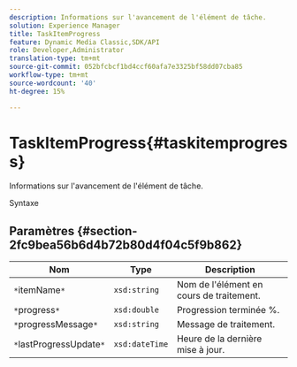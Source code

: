 ```yaml
---
description: Informations sur l'avancement de l'élément de tâche.
solution: Experience Manager
title: TaskItemProgress
feature: Dynamic Media Classic,SDK/API
role: Developer,Administrator
translation-type: tm+mt
source-git-commit: 052bfcbcf1bd4ccf60afa7e3325bf58dd07cba85
workflow-type: tm+mt
source-wordcount: '40'
ht-degree: 15%

---
```



# TaskItemProgress{#taskitemprogress}

Informations sur l&#39;avancement de l&#39;élément de tâche.

Syntaxe

## Paramètres {#section-2fc9bea56b6d4b72b80d4f04c5f9b862}

| Nom | Type | Description |
|---|---|---|
| `*`itemName`*` | `xsd:string` | Nom de l&#39;élément en cours de traitement. |
| `*`progress`*` | `xsd:double` | Progression terminée %. |
| `*`progressMessage`*` | `xsd:string` | Message de traitement. |
| `*`lastProgressUpdate`*` | `xsd:dateTime` | Heure de la dernière mise à jour. |

